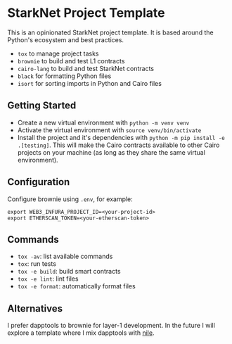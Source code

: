 # StarkNet Project Template

This is an opinionated StarkNet project template. It is based around 
the Python's ecosystem and best practices.

 * `tox` to manage project tasks
 * `brownie` to build and test L1 contracts
 * `cairo-lang` to build and test StarkNet contracts
 * `black` for formatting Python files
 * `isort` for sorting imports in Python and Cairo files

## Getting Started

 * Create a new virtual environment with `python -m venv venv`
 * Activate the virtual environment with `source venv/bin/activate`
 * Install the project and it's dependencies with `python -m pip install -e .[testing]`.
   This will make the Cairo contracts available to other Cairo projects on your
   machine (as long as they share the same virtual environment).

## Configuration

Configure brownie using `.env`, for example:

```
export WEB3_INFURA_PROJECT_ID=<your-project-id>
export ETHERSCAN_TOKEN=<your-etherscan-token>
```

## Commands

 * `tox -av`: list available commands
 * `tox`: run tests
 * `tox -e build`: build smart contracts
 * `tox -e lint`: lint files
 * `tox -e format`: automatically format files

## Alternatives

I prefer dapptools to brownie for layer-1 development. In the future I will explore
a template where I mix dapptools with [nile](https://github.com/martriay/nile).
